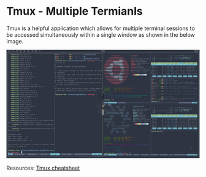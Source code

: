 # Tmux - Multiple Termianls


Tmux is a helpful application which allows for multiple terminal sessions to be accessed simultaneously within a single window as shown in the below image.

![Tmux multi-terminal](assets/images/tmux-resized-multi.png)




Resources: 
[Tmux cheatsheet](https://tmuxcheatsheet.com/)



